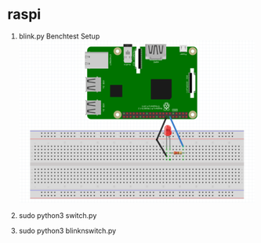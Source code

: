 # raspi
1. blink.py Benchtest Setup
![Alt text](https://github.com/cjhpdx/raspi/blob/master/blink.png)



1. sudo python3 switch.py

1. sudo python3 blinknswitch.py
